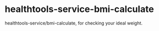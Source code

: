 # healthtools-service-bmi-calculate
healthtools-service/bmi-calculate, for checking your ideal weight.

